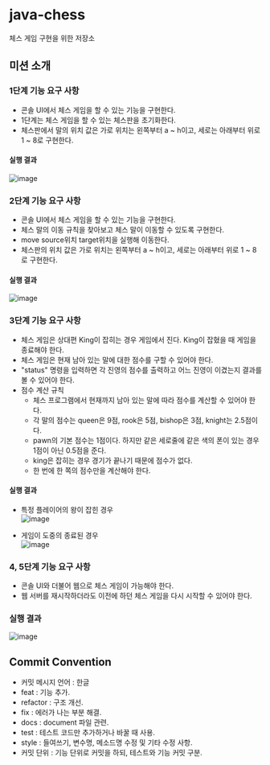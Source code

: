 # java-chess
체스 게임 구현을 위한 저장소

## 미션 소개
### 1단계 기능 요구 사항
- 콘솔 UI에서 체스 게임을 할 수 있는 기능을 구현한다.
- 1단계는 체스 게임을 할 수 있는 체스판을 초기화한다.
- 체스판에서 말의 위치 값은 가로 위치는 왼쪽부터 a ~ h이고, 세로는 아래부터 위로 1 ~ 8로 구현한다.

#### 실행 결과
![image](https://user-images.githubusercontent.com/56083021/121466351-41509200-c9f2-11eb-986a-612f6f122d54.png)

### 2단계 기능 요구 사항
- 콘솔 UI에서 체스 게임을 할 수 있는 기능을 구현한다.
- 체스 말의 이동 규칙을 찾아보고 체스 말이 이동할 수 있도록 구현한다.
- move source위치 target위치을 실행해 이동한다.
- 체스판의 위치 값은 가로 위치는 왼쪽부터 a ~ h이고, 세로는 아래부터 위로 1 ~ 8로 구현한다.

#### 실행 결과
![image](https://user-images.githubusercontent.com/56083021/121466420-60e7ba80-c9f2-11eb-9392-2de2fef4a54e.png)

### 3단계 기능 요구 사항
- 체스 게임은 상대편 King이 잡히는 경우 게임에서 진다. King이 잡혔을 때 게임을 종료해야 한다.
- 체스 게임은 현재 남아 있는 말에 대한 점수를 구할 수 있어야 한다.
- "status" 명령을 입력하면 각 진영의 점수를 출력하고 어느 진영이 이겼는지 결과를 볼 수 있어야 한다.
- 점수 계산 규칙
  - 체스 프로그램에서 현재까지 남아 있는 말에 따라 점수를 계산할 수 있어야 한다.
  - 각 말의 점수는 queen은 9점, rook은 5점, bishop은 3점, knight는 2.5점이다.
  - pawn의 기본 점수는 1점이다. 하지만 같은 세로줄에 같은 색의 폰이 있는 경우 1점이 아닌 0.5점을 준다.
  - king은 잡히는 경우 경기가 끝나기 때문에 점수가 없다. 
  - 한 번에 한 쪽의 점수만을 계산해야 한다.

#### 실행 결과
- 특정 플레이어의 왕이 잡힌 경우  
![image](https://user-images.githubusercontent.com/56083021/121466848-131f8200-c9f3-11eb-883e-172278910b1e.png)

- 게임이 도중의 종료된 경우  
![image](https://user-images.githubusercontent.com/56083021/121467055-6560a300-c9f3-11eb-8b68-177ee442d48f.png)

### 4, 5단계 기능 요구 사항
- 콘솔 UI와 더불어 웹으로 체스 게임이 가능해야 한다.
- 웹 서버를 재시작하더라도 이전에 하던 체스 게임을 다시 시작할 수 있어야 한다.

### 실행 결과
![image](https://user-images.githubusercontent.com/56083021/121467184-a0fb6d00-c9f3-11eb-9410-afb41f7846fd.png)

## Commit Convention
- 커밋 메시지 언어 : 한글
- feat : 기능 추가.
- refactor : 구조 개선. 
- fix : 에러가 나는 부분 해결.
- docs : document 파일 관련.
- test : 테스트 코드만 추가하거나 바꿀 때 사용.
- style : 들여쓰기, 변수명, 메소드명 수정 및 기타 수정 사항.
- 커밋 단위 : 기능 단위로 커밋을 하되, 테스트와 기능 커밋 구분.
